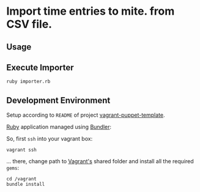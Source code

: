 # Import time entries to mite. from CSV file.

## Usage

## Execute Importer

    ruby importer.rb

## Development Environment

Setup according to `README` of project [vagrant-puppet-template][vagrant-puppet-template].

[Ruby][ruby] application managed using [Bundler][gembundler]:

So, first `ssh` into your vagrant box:
    
    vagrant ssh

... there, change path to [Vagrant's][vagrant] shared folder and install all the required `gems`:

    cd /vagrant
    bundle install

[vagrant]: http://vagrantup.com/ "Vagrant"
[vagrant-puppet-template]: https://github.com/semanticdreamer/vagrant-puppet-template "vagrant-puppet-template"
[mite]: http://mite.yo.lk/ "mite. Sleek time tracking for teams & freelancers."
[mite-rb]: https://github.com/yolk/mite-rb "The official ruby library for interacting with the RESTful mite.api."
[ruby]: http://www.ruby-lang.org/ "Ruby"
[gembundler]: http://gembundler.com/ "Bundler: The best way to manage Ruby applications" 